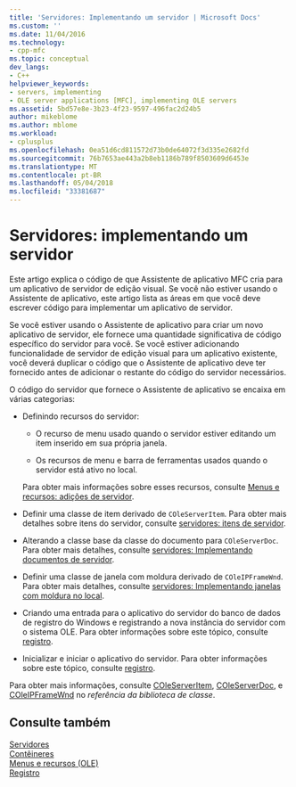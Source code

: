 ```yaml
---
title: 'Servidores: Implementando um servidor | Microsoft Docs'
ms.custom: ''
ms.date: 11/04/2016
ms.technology:
- cpp-mfc
ms.topic: conceptual
dev_langs:
- C++
helpviewer_keywords:
- servers, implementing
- OLE server applications [MFC], implementing OLE servers
ms.assetid: 5bd57e8e-3b23-4f23-9597-496fac2d24b5
author: mikeblome
ms.author: mblome
ms.workload:
- cplusplus
ms.openlocfilehash: 0ea51d6cd811572d73b0de64072f3d335e2682fd
ms.sourcegitcommit: 76b7653ae443a2b8eb1186b789f8503609d6453e
ms.translationtype: MT
ms.contentlocale: pt-BR
ms.lasthandoff: 05/04/2018
ms.locfileid: "33381687"
---
```

# <a name="servers-implementing-a-server"></a>Servidores: implementando um servidor
Este artigo explica o código de que Assistente de aplicativo MFC cria para um aplicativo de servidor de edição visual. Se você não estiver usando o Assistente de aplicativo, este artigo lista as áreas em que você deve escrever código para implementar um aplicativo de servidor.  
  
 Se você estiver usando o Assistente de aplicativo para criar um novo aplicativo de servidor, ele fornece uma quantidade significativa de código específico do servidor para você. Se você estiver adicionando funcionalidade de servidor de edição visual para um aplicativo existente, você deverá duplicar o código que o Assistente de aplicativo deve ter fornecido antes de adicionar o restante do código do servidor necessários.  
  
 O código do servidor que fornece o Assistente de aplicativo se encaixa em várias categorias:  
  
-   Definindo recursos do servidor:  
  
    -   O recurso de menu usado quando o servidor estiver editando um item inserido em sua própria janela.  
  
    -   Os recursos de menu e barra de ferramentas usados quando o servidor está ativo no local.  
  
     Para obter mais informações sobre esses recursos, consulte [Menus e recursos: adições de servidor](../mfc/menus-and-resources-server-additions.md).  
  
-   Definir uma classe de item derivado de `COleServerItem`. Para obter mais detalhes sobre itens do servidor, consulte [servidores: itens de servidor](../mfc/servers-server-items.md).  
  
-   Alterando a classe base da classe do documento para `COleServerDoc`. Para obter mais detalhes, consulte [servidores: Implementando documentos de servidor](../mfc/servers-implementing-server-documents.md).  
  
-   Definir uma classe de janela com moldura derivado de `COleIPFrameWnd`. Para obter mais detalhes, consulte [servidores: Implementando janelas com moldura no local](../mfc/servers-implementing-in-place-frame-windows.md).  
  
-   Criando uma entrada para o aplicativo do servidor do banco de dados de registro do Windows e registrando a nova instância do servidor com o sistema OLE. Para obter informações sobre este tópico, consulte [registro](../mfc/registration.md).  
  
-   Inicializar e iniciar o aplicativo do servidor. Para obter informações sobre este tópico, consulte [registro](../mfc/registration.md).  
  
 Para obter mais informações, consulte [COleServerItem](../mfc/reference/coleserveritem-class.md), [COleServerDoc](../mfc/reference/coleserverdoc-class.md), e [COleIPFrameWnd](../mfc/reference/coleipframewnd-class.md) no *referência da biblioteca de classe*.  
  
## <a name="see-also"></a>Consulte também  
 [Servidores](../mfc/servers.md)   
 [Contêineres](../mfc/containers.md)   
 [Menus e recursos (OLE)](../mfc/menus-and-resources-ole.md)   
 [Registro](../mfc/registration.md)

